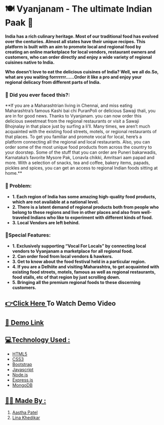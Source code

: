 #  🍽 Vyanjanam - The ultimate Indian Paak 🍱
**India has a rich culinary heritage. Most of our traditional food has evolved over the centuries. Almost all states have their unique recipes.
This platform is built with an aim to promote local and regional food by creating an online marketplace for local vendors, restaurant owners and customers, who can order directly and enjoy a wide variety of regional cuisines native to India.**

**Who doesn’t love to eat the delicious cuisines of India? Well, we all do.So, what are you waiting forrrrrrr……Order it like a pro and enjoy your regional delicacy from different parts of India.**

<h3 align="left">🧾 Did you ever faced this?:</h3>
**If you are a Maharashtrian living in Chennai, and miss eating Maharashtra’s famous Kashi bai chi PuranPoli or delicious Sawaji thali, you are in for good news. Thanks to Vyanjanam. you can now order this delicious sweetmeat from the regional restaurants or visit a Sawaji Bhojnalay in that place just by surfing a li’ll.
Many times, we aren’t much acquainted with the existing food streets, motels, or regional restaurants of that places. To get you familiar and promote vocal for local, here’s a platform connecting all the regional and local restaurants. Also, you can order some of the most unique food products from across the country to your doorstep. Some of the stuff that you can order are Puneri bakarwadis, Karnataka’s favorite Mysore Pak, Lonavla chikki, Amritsari aam papad and more. With a selection of snacks, tea and coffee, bakery items, papads, pickles and spices, you can get an access to regional Indian foods sitting at home.**


<h3 align="left">🧾 Problem:</h3>

- **1. Each region of India has some amazing high-quality food products, which are not available at a national level.**
- **2. There is a latent demand of regional products both from people who belong to these regions and live in other places and also from well-traveled Indians who like      to experiment with different kinds of food.**
- **3. Local Vendors are left behind.**

<h3 align="left">🧾Special Features:</h3>

- **1. Exclusively supporting “Vocal For Locals” by connecting local vendors to Vyanjanam a marketplace for all regional food.**
- **2. Can order food from local vendors & hawkers.**
- **3. Get to know about the food festival held in a particular region.**
- **4. If you are a Delhiite and visiting Maharashtra, to get acquainted with existing food streets, motels, famous as well as regional restaurants, food stalls, etc of that region by just scrolling down.**
- **5. Bringing all the premium regional foods to these discerning customers.**




## <a href="https://www.youtube.com/watch?v=ahDOmW2qZjs&t=784s"> 👉Click Here </a> To Watch Demo Video
## <a href="https://www.youtube.com/watch?v=ahDOmW2qZjs&t=784s">🔗 Demo Link
## 💻Technology Used :
* HTML5
* CSS3
* Bootstrap
* Javascript
* Node.js
* Express.js
* MongoDB

## 👩‍💻 Made By :
  1. [Aastha Patel](https://github.com/patelaastha)
  2. [Lina Khedikar](https://github.com/linakhedikar)

